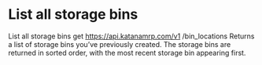 # List all storage bins

List all storage bins get https://api.katanamrp.com/v1 /bin_locations Returns a list of
storage bins you’ve previously created. The storage bins are returned in sorted order,
with the most recent storage bin appearing first.
